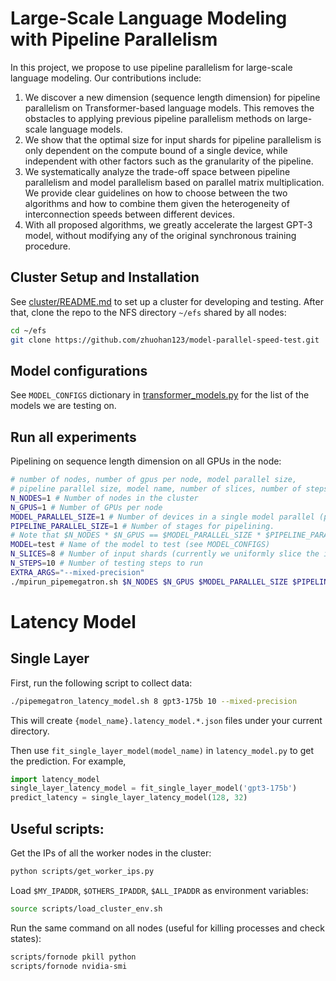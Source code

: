 # Large-Scale Language Modeling with Pipeline Parallelism

In this project, we propose to use pipeline parallelism for large-scale language modeling. Our contributions include:

1. We discover a new dimension (sequence length dimension) for pipeline parallelism on Transformer-based language models. This removes the obstacles to applying previous pipeline parallelism methods on large-scale language models.
2. We show that the optimal size for input shards for pipeline parallelism is only dependent on the compute bound of a single device, while independent with other factors such as the granularity of the pipeline.
3. We systematically analyze the trade-off space between pipeline parallelism and model parallelism based on parallel matrix multiplication. We provide clear guidelines on how to choose between the two algorithms and how to combine them given the heterogeneity of interconnection speeds between different devices.
4. With all proposed algorithms, we greatly accelerate the largest GPT-3 model, without modifying any of the original synchronous training procedure.

## Cluster Setup and Installation

See [cluster/README.md](cluster/README.md) to set up a cluster for developing and testing. After that, clone the repo to the NFS directory `~/efs` shared by all nodes:
```bash
cd ~/efs
git clone https://github.com/zhuohan123/model-parallel-speed-test.git
```

## Model configurations

See `MODEL_CONFIGS` dictionary in [transformer_models.py](transformer_models.py) for the list of the models we are testing on.


## Run all experiments

Pipelining on sequence length dimension on all GPUs in the node:
```bash
# number of nodes, number of gpus per node, model parallel size, 
# pipeline parallel size, model name, number of slices, number of steps
N_NODES=1 # Number of nodes in the cluster
N_GPUS=1 # Number of GPUs per node
MODEL_PARALLEL_SIZE=1 # Number of devices in a single model parallel (parallel matmul) groups
PIPELINE_PARALLEL_SIZE=1 # Number of stages for pipelining. 
# Note that $N_NODES * $N_GPUS == $MODEL_PARALLEL_SIZE * $PIPELINE_PARALLEL_SIZE
MODEL=test # Name of the model to test (see MODEL_CONFIGS)
N_SLICES=8 # Number of input shards (currently we uniformly slice the input)
N_STEPS=10 # Number of testing steps to run
EXTRA_ARGS="--mixed-precision"
./mpirun_pipemegatron.sh $N_NODES $N_GPUS $MODEL_PARALLEL_SIZE $PIPELINE_PARALLEL_SIZE $MODEL $N_SLICES $N_STEPS $EXTRA_ARGS
```

# Latency Model

## Single Layer

First, run the following script to collect data:

```bash
./pipemegatron_latency_model.sh 8 gpt3-175b 10 --mixed-precision
```

This will create `{model_name}.latency_model.*.json` files under your current directory.

Then use `fit_single_layer_model(model_name)` in `latency_model.py` to get the prediction. For example,

```python
import latency_model
single_layer_latency_model = fit_single_layer_model('gpt3-175b')
predict_latency = single_layer_latency_model(128, 32)
```

## Useful scripts:

Get the IPs of all the worker nodes in the cluster:

```bash
python scripts/get_worker_ips.py
```

Load `$MY_IPADDR`, `$OTHERS_IPADDR`, `$ALL_IPADDR` as environment variables:

```bash
source scripts/load_cluster_env.sh
```

Run the same command on all nodes (useful for killing processes and check states):

```bash
scripts/fornode pkill python
scripts/fornode nvidia-smi
```

